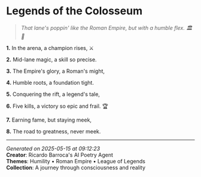 # Legends of the Colosseum

> *That lane's poppin' like the Roman Empire, but with a humble flex. 🏛️🤝*

**1.** In the arena, a champion rises, ⚔️


**2.** Mid-lane magic, a skill so precise.


**3.** The Empire's glory, a Roman's might,


**4.** Humble roots, a foundation tight.


**5.** Conquering the rift, a legend's tale,


**6.** Five kills, a victory so epic and frail. 🏆


**7.** Earning fame, but staying meek,


**8.** The road to greatness, never meek.



---

*Generated on 2025-05-15 at 09:12:23*  
**Creator**: Ricardo Barroca's AI Poetry Agent  
**Themes**: Humility • Roman Empire • League of Legends  
**Collection**: A journey through consciousness and reality